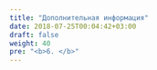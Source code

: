 ```yaml
---
title: "Дополнительная информация"
date: 2018-07-25T00:04:42+03:00
draft: false
weight: 40
pre: "<b>6. </b>"
---
```


